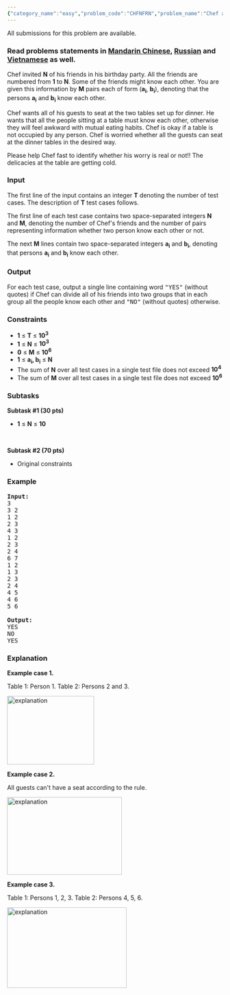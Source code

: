 ```yaml
---
{"category_name":"easy","problem_code":"CHFNFRN","problem_name":"Chef and Friends","languages_supported":{"0":"ADA","1":"ASM","2":"BASH","3":"BF","4":"C","5":"C99 strict","6":"CAML","7":"CLOJ","8":"CLPS","9":"CPP 4.3.2","10":"CPP 4.9.2","11":"CPP14","12":"CS2","13":"D","14":"ERL","15":"FORT","16":"FS","17":"GO","18":"HASK","19":"ICK","20":"ICON","21":"JAVA","22":"JS","23":"LISP clisp","24":"LISP sbcl","25":"LUA","26":"NEM","27":"NICE","28":"NODEJS","29":"PAS fpc","30":"PAS gpc","31":"PERL","32":"PERL6","33":"PHP","34":"PIKE","35":"PRLG","36":"PYPY","37":"PYTH","38":"PYTH 3.4","39":"RUBY","40":"SCALA","41":"SCM chicken","42":"SCM guile","43":"SCM qobi","44":"ST","45":"TCL","46":"TEXT","47":"WSPC"},"max_timelimit":1,"source_sizelimit":50000,"problem_author":"antoniuk1","problem_tester":"dpraveen","date_added":"23-03-2015","tags":{"0":"antoniuk1","1":"bipartite","2":"easy","3":"sept16"},"time":{"view_start_date":1473931800,"submit_start_date":1473931800,"visible_start_date":1473931800,"end_date":1735669800},"layout":"problem"}
---
```

<span class="solution-visible-txt">All submissions for this problem are available.</span><h3> Read problems statements in <a target="_blank" href="http://www.codechef.com/download/translated/SEPT16/mandarin/CHFNFRN.pdf">Mandarin Chinese</a>, <a target="_blank" href="http://www.codechef.com/download/translated/SEPT16/russian/CHFNFRN.pdf">Russian</a> and <a target="_blank" href="http://www.codechef.com/download/translated/SEPT16/vietnamese/CHFNFRN.pdf">Vietnamese</a> as well.</h3>

<p>Chef invited <b>N</b> of his friends in his birthday party. All the friends are numbered from <b>1</b> to <b>N</b>. Some of the friends might know each other. You are given this information by <b>M</b> pairs each of form (<b>a<sub>i</sub></b>, <b>b<sub>i</sub></b>), denoting that the persons <b>a<sub>i</sub></b> and <b>b<sub>i</sub></b> know each other.</p>

<p>Chef wants all of his guests to seat at the two tables set up for dinner. He wants that all the people  sitting at a table must know each other, otherwise they will feel awkward with mutual eating habits. Chef is okay if a table is not occupied by any person. Chef is worried whether all the guests can seat at the dinner tables in the desired way.</p>

<p>Please help Chef fast to identify whether his worry is real or not!! The delicacies at the table are getting cold.</p>

<h3>Input</h3>
<p>The first line of the input contains an integer <b>T</b> denoting the number of test cases. The description of <b>T</b> test cases follows.</p>
<p>The first line of each test case contains two space-separated integers <b>N</b> and <b>M</b>, denoting the number of Chef's friends and the number of pairs representing information whether two person know each other or not.</p>
<p>The next <b>M</b> lines contain two space-separated integers <b>a<sub>i</sub></b> and <b>b<sub>i</sub></b>, denoting that persons <b>a<sub>i</sub></b> and <b>b<sub>i</sub></b> know each other.</p>

<h3>Output</h3>
<p>For each test case, output a single line containing word <tt>"YES"</tt> (without quotes) if Chef can divide all of his friends into two groups that in each group all the people know each other and <tt>"NO"</tt> (without quotes) otherwise.</p>

<h3>Constraints</h3>
<ul>
<li><b>1</b> ≤ <b>T</b> ≤ <b>10<sup>3</sup></b></li>
<li><b>1</b> ≤ <b>N</b> ≤ <b>10<sup>3</sup></b></li>
<li><b>0</b> ≤ <b>M</b> ≤ <b>10<sup>6</sup></b></li>
<li><b>1</b> ≤ <b>a<sub>i</sub>, b<sub>i</sub></b> ≤ <b>N</b></li>
<li>The sum of <b>N</b> over all test cases in a single test file does not exceed <b>10<sup>4</sup></b></li>
<li>The sum of <b>M</b> over all test cases in a single test file does not exceed <b>10<sup>6</sup></b></li>
</ul>

<h3>Subtasks</h3>
<b>Subtask #1 (30 pts)</b>
<ul>
<li><b>1</b> ≤ <b>N</b> ≤ <b>10</b></li>
</ul> </br>

<b>Subtask #2 (70 pts)</b>
<ul>
<li>Original constraints</li>
</ul>

<h3>Example</h3>
<pre><b>Input:</b><tt>
3
3 2
1 2
2 3
4 3
1 2
2 3
2 4
6 7
1 2
1 3
2 3
2 4
4 5
4 6
5 6
</tt>
<b>Output:</b><tt>
YES
NO
YES
</tt></pre>

<h3>Explanation</h3>
<p><b>Example case 1.</b></p>
<p>Table 1: Person 1. Table 2: Persons 2 and 3.</p>
<img src="https://www.codechef.com/download/upload/SEPT16/1.jpg"  width="203" height="160" alt="explanation"> 

<p><b>Example case 2.</b></p>
<p>All guests can't have a seat according to the rule.</p>
<img src="https://www.codechef.com/download/upload/SEPT16/2.jpg" width="268" height="181" alt="explanation"> 

<p><b>Example case 3.</b></p>
<p>Table 1: Persons 1, 2, 3. Table 2: Persons 4, 5, 6.</p>
<img src="https://www.codechef.com/download/upload/SEPT16/3.jpg" width="279" height="188" alt="explanation"> 